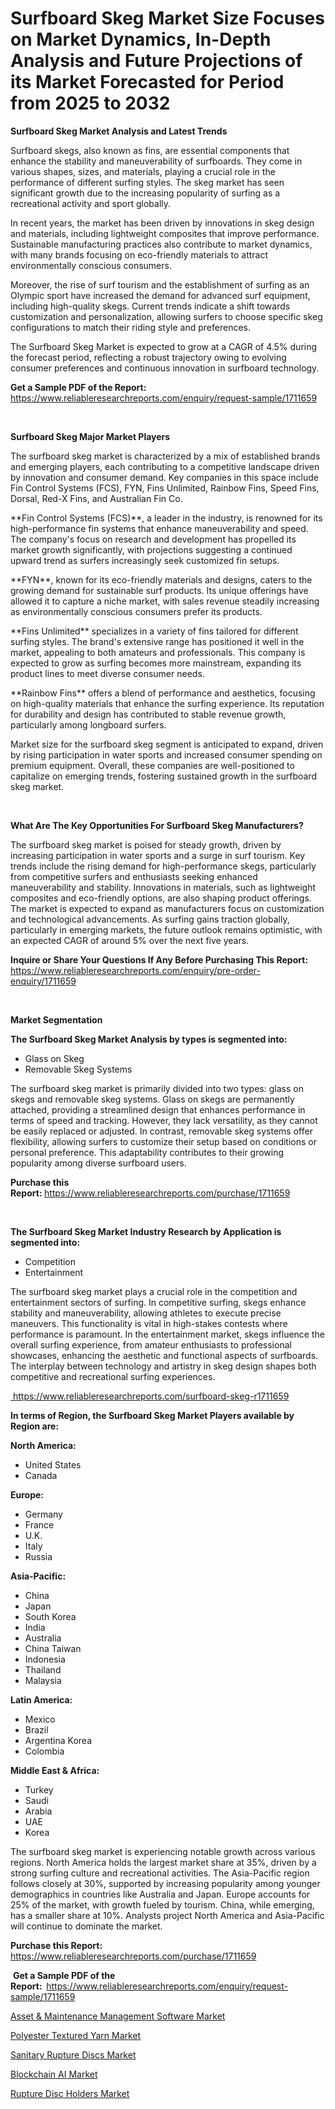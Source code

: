 <p><h1>Surfboard Skeg Market Size Focuses on Market Dynamics, In-Depth Analysis and Future Projections of its Market Forecasted for Period from 2025 to 2032</h1></p><p><strong>Surfboard Skeg Market Analysis and Latest Trends</strong></p>
<p><p>Surfboard skegs, also known as fins, are essential components that enhance the stability and maneuverability of surfboards. They come in various shapes, sizes, and materials, playing a crucial role in the performance of different surfing styles. The skeg market has seen significant growth due to the increasing popularity of surfing as a recreational activity and sport globally. </p><p>In recent years, the market has been driven by innovations in skeg design and materials, including lightweight composites that improve performance. Sustainable manufacturing practices also contribute to market dynamics, with many brands focusing on eco-friendly materials to attract environmentally conscious consumers. </p><p>Moreover, the rise of surf tourism and the establishment of surfing as an Olympic sport have increased the demand for advanced surf equipment, including high-quality skegs. Current trends indicate a shift towards customization and personalization, allowing surfers to choose specific skeg configurations to match their riding style and preferences. </p><p>The Surfboard Skeg Market is expected to grow at a CAGR of 4.5% during the forecast period, reflecting a robust trajectory owing to evolving consumer preferences and continuous innovation in surfboard technology.</p></p>
<p><strong>Get a Sample PDF of the Report:&nbsp;</strong> <a href="https://www.reliableresearchreports.com/enquiry/request-sample/1711659?utm_campaign=120&utm_medium=2&utm_source=Github&utm_content=ia&utm_term=27032025&utm_id=surfboard-skeg">https://www.reliableresearchreports.com/enquiry/request-sample/1711659</a></p>
<p>&nbsp;</p>
<p><strong>Surfboard Skeg Major Market Players</strong></p>
<p><p>The surfboard skeg market is characterized by a mix of established brands and emerging players, each contributing to a competitive landscape driven by innovation and consumer demand. Key companies in this space include Fin Control Systems (FCS), FYN, Fins Unlimited, Rainbow Fins, Speed Fins, Dorsal, Red-X Fins, and Australian Fin Co.</p><p>**Fin Control Systems (FCS)**, a leader in the industry, is renowned for its high-performance fin systems that enhance maneuverability and speed. The company's focus on research and development has propelled its market growth significantly, with projections suggesting a continued upward trend as surfers increasingly seek customized fin setups. </p><p>**FYN**, known for its eco-friendly materials and designs, caters to the growing demand for sustainable surf products. Its unique offerings have allowed it to capture a niche market, with sales revenue steadily increasing as environmentally conscious consumers prefer its products.</p><p>**Fins Unlimited** specializes in a variety of fins tailored for different surfing styles. The brand's extensive range has positioned it well in the market, appealing to both amateurs and professionals. This company is expected to grow as surfing becomes more mainstream, expanding its product lines to meet diverse consumer needs.</p><p>**Rainbow Fins** offers a blend of performance and aesthetics, focusing on high-quality materials that enhance the surfing experience. Its reputation for durability and design has contributed to stable revenue growth, particularly among longboard surfers.</p><p>Market size for the surfboard skeg segment is anticipated to expand, driven by rising participation in water sports and increased consumer spending on premium equipment. Overall, these companies are well-positioned to capitalize on emerging trends, fostering sustained growth in the surfboard skeg market.</p></p>
<p>&nbsp;</p>
<p><strong>What Are The Key Opportunities For Surfboard Skeg Manufacturers?</strong></p>
<p><p>The surfboard skeg market is poised for steady growth, driven by increasing participation in water sports and a surge in surf tourism. Key trends include the rising demand for high-performance skegs, particularly from competitive surfers and enthusiasts seeking enhanced maneuverability and stability. Innovations in materials, such as lightweight composites and eco-friendly options, are also shaping product offerings. The market is expected to expand as manufacturers focus on customization and technological advancements. As surfing gains traction globally, particularly in emerging markets, the future outlook remains optimistic, with an expected CAGR of around 5% over the next five years.</p></p>
<p><strong>Inquire or Share Your Questions If Any Before Purchasing This Report:</strong> <a href="https://www.reliableresearchreports.com/enquiry/pre-order-enquiry/1711659?utm_campaign=120&utm_medium=2&utm_source=Github&utm_content=ia&utm_term=27032025&utm_id=surfboard-skeg">https://www.reliableresearchreports.com/enquiry/pre-order-enquiry/1711659</a></p>
<p>&nbsp;</p>
<p><strong>Market Segmentation</strong></p>
<p><strong>The Surfboard Skeg Market Analysis by types is segmented into:</strong></p>
<p><ul><li>Glass on Skeg</li><li>Removable Skeg Systems</li></ul></p>
<p><p>The surfboard skeg market is primarily divided into two types: glass on skegs and removable skeg systems. Glass on skegs are permanently attached, providing a streamlined design that enhances performance in terms of speed and tracking. However, they lack versatility, as they cannot be easily replaced or adjusted. In contrast, removable skeg systems offer flexibility, allowing surfers to customize their setup based on conditions or personal preference. This adaptability contributes to their growing popularity among diverse surfboard users.</p></p>
<p><strong>Purchase this Report:&nbsp;</strong><a href="https://www.reliableresearchreports.com/purchase/1711659?utm_campaign=120&utm_medium=2&utm_source=Github&utm_content=ia&utm_term=27032025&utm_id=surfboard-skeg">https://www.reliableresearchreports.com/purchase/1711659</a></p>
<p>&nbsp;</p>
<p><strong>The Surfboard Skeg Market Industry Research by Application is segmented into:</strong></p>
<p><ul><li>Competition</li><li>Entertainment</li></ul></p>
<p><p>The surfboard skeg market plays a crucial role in the competition and entertainment sectors of surfing. In competitive surfing, skegs enhance stability and maneuverability, allowing athletes to execute precise maneuvers. This functionality is vital in high-stakes contests where performance is paramount. In the entertainment market, skegs influence the overall surfing experience, from amateur enthusiasts to professional showcases, enhancing the aesthetic and functional aspects of surfboards. The interplay between technology and artistry in skeg design shapes both competitive and recreational surfing experiences.</p></p>
<p><a href="https://www.reliableresearchreports.com/surfboard-skeg-r1711659?utm_campaign=120&utm_medium=2&utm_source=Github&utm_content=ia&utm_term=27032025&utm_id=surfboard-skeg">&nbsp;https://www.reliableresearchreports.com/surfboard-skeg-r1711659</a></p>
<p><strong>In terms of Region, the Surfboard Skeg Market Players available by Region are:</strong></p>
<p>
    <p> <strong> North America: </strong>
        <ul>
            <li>United States</li>
            <li>Canada</li>
        </ul>
        </p> 
    <p> <strong> Europe: </strong>
        <ul>
            <li>Germany</li>
            <li>France</li>
            <li>U.K.</li>
            <li>Italy</li>
            <li>Russia</li>
        </ul>
        </p> 
    <p> <strong> Asia-Pacific: </strong>
        <ul>
            <li>China</li>
            <li>Japan</li>
            <li>South Korea</li>
            <li>India</li>
            <li>Australia</li>
            <li>China Taiwan</li>
            <li>Indonesia</li>
            <li>Thailand</li>
            <li>Malaysia</li>
        </ul>
        </p> 
    <p> <strong> Latin America: </strong>
        <ul>
            <li>Mexico</li>
            <li>Brazil</li>
            <li>Argentina Korea</li>
            <li>Colombia</li>
        </ul>
        </p> 
    <p> <strong> Middle East & Africa: </strong>
        <ul>
            <li>Turkey</li>
            <li>Saudi</li>
            <li>Arabia</li>
            <li>UAE</li>
            <li>Korea</li>
        </ul>
    </p>
    </p>
<p><p>The surfboard skeg market is experiencing notable growth across various regions. North America holds the largest market share at 35%, driven by a strong surfing culture and recreational activities. The Asia-Pacific region follows closely at 30%, supported by increasing popularity among younger demographics in countries like Australia and Japan. Europe accounts for 25% of the market, with growth fueled by tourism. China, while emerging, has a smaller share at 10%. Analysts project North America and Asia-Pacific will continue to dominate the market.</p></p>
<p><strong>Purchase this Report: </strong><a href="https://www.reliableresearchreports.com/purchase/1711659?utm_campaign=120&utm_medium=2&utm_source=Github&utm_content=ia&utm_term=27032025&utm_id=surfboard-skeg">https://www.reliableresearchreports.com/purchase/1711659</a></p>
<p>&nbsp;<strong>Get a Sample PDF of the Report:&nbsp;&nbsp;</strong><a href="https://www.reliableresearchreports.com/enquiry/request-sample/1711659?utm_campaign=120&utm_medium=2&utm_source=Github&utm_content=ia&utm_term=27032025&utm_id=surfboard-skeg">https://www.reliableresearchreports.com/enquiry/request-sample/1711659</a></p>
<p><strong></strong></p>
<p><p><a href="https://github.com/molayrabeta/Market-Research-Report-List-1/blob/main/asset-maintenance-management-software-market.md?utm_campaign=120&utm_medium=2&utm_source=Github&utm_content=ia&utm_term=27032025&utm_id=surfboard-skeg">Asset & Maintenance Management Software Market</a></p><p><a href="https://github.com/timayuethem/Market-Research-Report-List-1/blob/main/polyester-textured-yarn-market.md?utm_campaign=120&utm_medium=2&utm_source=Github&utm_content=ia&utm_term=27032025&utm_id=surfboard-skeg">Polyester Textured Yarn Market</a></p><p><a href="https://github.com/dukawashviro/Market-Research-Report-List-1/blob/main/sanitary-rupture-discs-market.md?utm_campaign=120&utm_medium=2&utm_source=Github&utm_content=ia&utm_term=27032025&utm_id=surfboard-skeg">Sanitary Rupture Discs Market</a></p><p><a href="https://github.com/koopalujale2/Market-Research-Report-List-1/blob/main/blockchain-ai-market.md?utm_campaign=120&utm_medium=2&utm_source=Github&utm_content=ia&utm_term=27032025&utm_id=surfboard-skeg">Blockchain AI Market</a></p><p><a href="https://github.com/rembaentin6f/Market-Research-Report-List-1/blob/main/rupture-disc-holders-market.md?utm_campaign=120&utm_medium=2&utm_source=Github&utm_content=ia&utm_term=27032025&utm_id=surfboard-skeg">Rupture Disc Holders Market</a></p></p>
